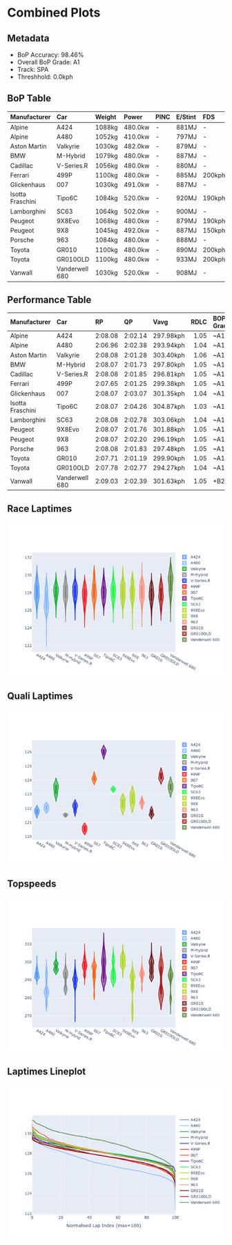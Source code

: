 # Combined Plots

## Metadata

- BoP Accuracy: 98.46%
- Overall BoP Grade: A1
- Track: SPA
- Threshhold: 0.0kph

## BoP Table
| Manufacturer     | Car            | Weight   | Power   | PINC   | E/Stint   | FDS    |
|:-----------------|:---------------|:---------|:--------|:-------|:----------|:-------|
| Alpine           | A424           | 1088kg   | 480.0kw | -      | 881MJ     | -      |
| Alpine           | A480           | 1052kg   | 410.0kw | -      | 797MJ     | -      |
| Aston Martin     | Valkyrie       | 1030kg   | 482.0kw | -      | 879MJ     | -      |
| BMW              | M-Hybrid       | 1079kg   | 480.0kw | -      | 887MJ     | -      |
| Cadillac         | V-Series.R     | 1056kg   | 480.0kw | -      | 880MJ     | -      |
| Ferrari          | 499P           | 1100kg   | 480.0kw | -      | 885MJ     | 200kph |
| Glickenhaus      | 007            | 1030kg   | 491.0kw | -      | 887MJ     | -      |
| Isotta Fraschini | Tipo6C         | 1084kg   | 520.0kw | -      | 920MJ     | 190kph |
| Lamborghini      | SC63           | 1064kg   | 502.0kw | -      | 900MJ     | -      |
| Peugeot          | 9X8Evo         | 1068kg   | 480.0kw | -      | 879MJ     | 190kph |
| Peugeot          | 9X8            | 1045kg   | 492.0kw | -      | 887MJ     | 150kph |
| Porsche          | 963            | 1084kg   | 480.0kw | -      | 888MJ     | -      |
| Toyota           | GR010          | 1100kg   | 480.0kw | -      | 890MJ     | 200kph |
| Toyota           | GR010OLD       | 1100kg   | 480.0kw | -      | 933MJ     | 200kph |
| Vanwall          | Vanderwell 680 | 1030kg   | 520.0kw | -      | 908MJ     | -      |

## Performance Table
| Manufacturer     | Car            | RP      | QP      | Vavg      |   RDLC | BOP-Grade   | Match   |
|:-----------------|:---------------|:--------|:--------|:----------|-------:|:------------|:--------|
| Alpine           | A424           | 2:08.08 | 2:02.14 | 297.98kph |   1.05 | ~A1         | 99.19%  |
| Alpine           | A480           | 2:06.96 | 2:02.38 | 293.94kph |   1.04 | ~A1         | 98.94%  |
| Aston Martin     | Valkyrie       | 2:08.08 | 2:01.28 | 303.40kph |   1.06 | ~A1         | 100.00% |
| BMW              | M-Hybrid       | 2:08.07 | 2:01.73 | 297.80kph |   1.05 | ~A1         | 100.00% |
| Cadillac         | V-Series.R     | 2:08.08 | 2:01.85 | 296.81kph |   1.05 | ~A1         | 99.87%  |
| Ferrari          | 499P           | 2:07.65 | 2:01.25 | 299.38kph |   1.05 | ~A1         | 99.86%  |
| Glickenhaus      | 007            | 2:08.07 | 2:03.07 | 301.35kph |   1.04 | ~A1         | 96.77%  |
| Isotta Fraschini | Tipo6C         | 2:08.07 | 2:04.26 | 304.87kph |   1.03 | ~A1         | 100.00% |
| Lamborghini      | SC63           | 2:08.08 | 2:02.78 | 303.06kph |   1.04 | ~A1         | 99.16%  |
| Peugeot          | 9X8Evo         | 2:08.07 | 2:01.76 | 301.88kph |   1.05 | ~A1         | 98.37%  |
| Peugeot          | 9X8            | 2:08.07 | 2:02.20 | 296.19kph |   1.05 | ~A1         | 99.96%  |
| Porsche          | 963            | 2:08.08 | 2:01.83 | 297.48kph |   1.05 | ~A1         | 99.89%  |
| Toyota           | GR010          | 2:07.71 | 2:01.19 | 299.90kph |   1.05 | ~A1         | 99.93%  |
| Toyota           | GR010OLD       | 2:07.78 | 2:02.77 | 294.27kph |   1.04 | ~A1         | 100.00% |
| Vanwall          | Vanderwell 680 | 2:09.03 | 2:02.39 | 301.63kph |   1.05 | +B2         | 84.97%  |

## Race Laptimes
![Race Laptimes](images/race_violin.png)

## Quali Laptimes
![Quali Laptimes](images/quali_violin.png)

## Topspeeds
![Topspeeds](images/topspeed_violin.png)

## Laptimes Lineplot
![Laptimes Lineplot](images/laptime_line.png)

